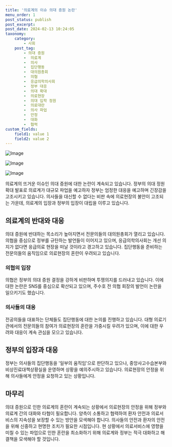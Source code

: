 ```yaml
---
title: '의료계의 이슈 의대 증원 논란'
menu_order: 1
post_status: publish
post_excerpt: 
post_date: 2024-02-13 10:24:05
taxonomy:
    category:
        - 사회
    post_tag:
        - 의대 증원
        -  의료계
        -  의사
        -  집단행동
        -  대의원총회
        -  의협
        -  응급의학의사회
        -  정부 대응
        -  의대 확대
        -  의료현장
        -  의대 입학 정원
        -  의료대란
        -  의사 파업
        -  안정
        -  대화
        -  협력
custom_fields:
    field1: value 1
    field2: value 2
---
```


![Image](https://imgnews.pstatic.net/image/087/2024/02/12/0001025329_001_20240212171001360.jpg?type=w647)

![Image](https://imgnews.pstatic.net/image/087/2024/02/12/0001025329_002_20240212171001408.jpg?type=w647)

![Image](https://imgnews.pstatic.net/image/087/2024/02/12/0001025329_003_20240212171001456.jpg?type=w647)

의료계의 뜨거운 이슈인 의대 증원에 대한 논란이 계속되고 있습니다. 정부의 의대 정원 확대 발표로 의료계가 대규모 파업을 예고하자 정부는 엄정한 대응을 예고하며 긴장감을 고조시키고 있습니다. 의사들을 대신할 수 없다는 비판 속에 의료현장의 불안이 고조되는 가운데, 의료계의 입장과 정부의 입장이 대립을 이루고 있습니다.
## 의료계의 반대와 대응
의대 증원에 반대하는 목소리가 높아지면서 전문의들의 대의원총회가 열리고 있습니다. 의협을 중심으로 정부를 규탄하는 발언들이 이어지고 있으며, 응급의학의사회는 개선 의지가 없다면 응급의료 현장을 떠날 것이라고 경고하고 있습니다. 집단행동을 준비하는 전문의들의 움직임으로 의료현장의 혼란이 우려되고 있습니다.
### 의협의 입장
의협은 정부의 의대 증원 결정을 강하게 비판하며 투쟁의지를 드러내고 있습니다. 이에 대한 논란은 SNS를 중심으로 확산되고 있으며, 주수호 전 의협 회장의 발언이 논란을 일으키기도 했습니다.
### 의사들의 대응
전공의들을 대표하는 단체들도 집단행동에 대한 논의를 진행하고 있습니다. 대형 의료기관에서의 전문의들의 참여가 의료현장의 혼란을 가중시킬 우려가 있으며, 이에 대한 우려와 대응이 계속 관심을 모으고 있습니다.
## 정부의 입장과 대응
정부는 의사들의 집단행동을 '일부의 움직임'으로 판단하고 있으나, 중앙사고수습본부와 비상진료대책상황실을 운영하며 상황을 예의주시하고 있습니다. 의료현장의 안정을 위해 의사들에게 안정을 요청하고 있는 상황입니다.
## 마무리
의대 증원으로 인한 의료계의 혼란이 계속되는 상황에서 의료현장의 안정을 위해 정부와 의료계 간의 대화와 타협이 필요합니다. 양측이 소통하고 협력하여 환자 안전과 의료서비스의 지속성을 보장할 수 있는 방안을 모색해야 합니다. 의사들의 안전과 환자의 안전을 위해 신중하고 현명한 조치가 필요한 시점입니다. 현 상황에서 의료서비스에 영향을 미칠 수 있는 파업으로 인한 혼란을 최소화하기 위해 의료계와 정부는 적극 대화하고 해결책을 모색해야 할 것입니다.
